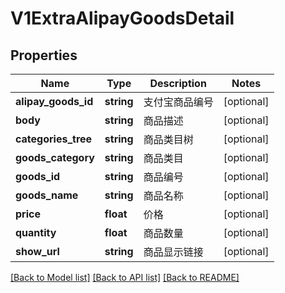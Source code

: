 # V1ExtraAlipayGoodsDetail

## Properties
Name | Type | Description | Notes
------------ | ------------- | ------------- | -------------
**alipay_goods_id** | **string** | 支付宝商品编号 | [optional] 
**body** | **string** | 商品描述 | [optional] 
**categories_tree** | **string** | 商品类目树 | [optional] 
**goods_category** | **string** | 商品类目 | [optional] 
**goods_id** | **string** | 商品编号 | [optional] 
**goods_name** | **string** | 商品名称 | [optional] 
**price** | **float** | 价格 | [optional] 
**quantity** | **float** | 商品数量 | [optional] 
**show_url** | **string** | 商品显示链接 | [optional] 

[[Back to Model list]](../README.md#documentation-for-models) [[Back to API list]](../README.md#documentation-for-api-endpoints) [[Back to README]](../README.md)


